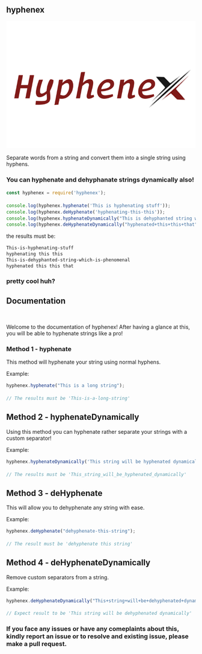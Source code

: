 ## hyphenex

<center>
<img src="./hyphenex.png">
</center>


Separate words from a string and convert them into a single string using hyphens.

### You can hyphenate and dehyphanate strings dynamically also!

```javascript
const hyphenex = require('hyphenex');

console.log(hyphenex.hyphenate('This is hyphenating stuff'));
console.log(hyphenex.deHyphenate('hyphenating-this-this'));
console.log(hyphenex.hyphenateDynamically("This is dehyphanted string which is phenomenal", "-"))
console.log(hyphenex.deHyphenateDynamically("hyphenated+this+this+that", "+"));
```

the results must be:

```
This-is-hyphenating-stuff
hyphenating this this
This-is-dehyphanted-string-which-is-phenomenal
hyphenated this this that
```

### pretty cool huh?

## Documentation

<br>

Welcome to the documentation of hyphenex! After having a glance at this, you will be able to hyphenate strings like a pro!

### Method 1 - hyphenate

This method will hyphenate your string using normal hyphens.

Example:

```javascript
hyphenex.hyphenate("This is a long string");

// The results must be 'This-is-a-long-string'
```

## Method 2 - hyphenateDynamically

Using this method you can hyphenate rather separate your strings with a custom separator!

Example: 

```javascript
hyphenex.hyphenateDynamically('This string will be hyphenated dynamically');

// The results must be 'This_string_will_be_hyphenated_dynamically'
```

## Method 3 - deHyphenate

This will allow you to dehyphenate any string with ease.

Example:

```javascript
hyphenex.deHyphenate("dehyphenate-this-string");

// The result must be 'dehyphenate this string'
```

## Method 4 - deHyphenateDynamically

Remove custom separators from a string.

Example: 

```js
hyphenex.deHyphenateDynamically("This+string+will+be+dehyphenated+dynamically", "+")

// Expect result to be 'This string will be dehyphenated dynamically'
```

### If you face any issues or have any comeplaints about this, kindly report an issue or to resolve and existing issue, please make a pull request.

